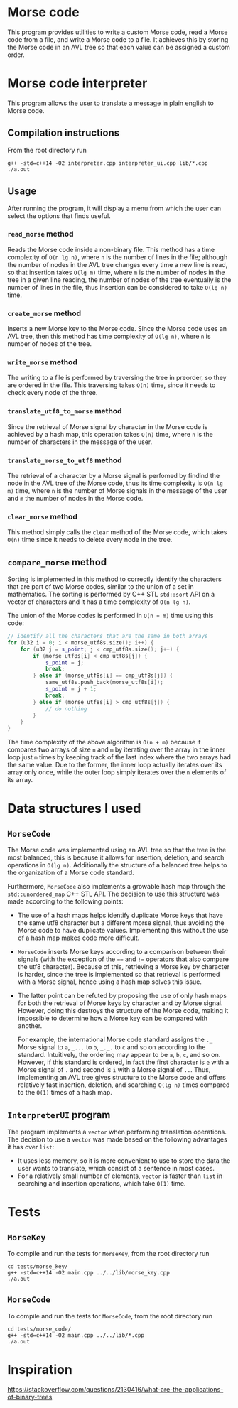 # Morse code
This program provides utilities to write a custom Morse code, read a Morse code from
a file, and write a Morse code to a file. It achieves this by storing the Morse code
in an AVL tree so that each value can be assigned a custom order.

# Morse code interpreter
This program allows the user to translate a message in plain english to Morse code.

## Compilation instructions
From the root directory run
```
g++ -std=c++14 -O2 interpreter.cpp interpreter_ui.cpp lib/*.cpp
./a.out
```

## Usage
After running the program, it will display a menu from which the user can select the
options that finds useful.

### `read_morse` method
Reads the Morse code inside a non-binary file. This method has a time complexity of
`O(n lg n)`, where `n` is the number of lines in the file; although the number of 
nodes in the AVL tree changes every time a new line is read, so that insertion takes
`O(lg m)` time, where `m` is the number of nodes in the tree in a given line reading,
the number of nodes of the tree eventually is the number of lines in the file, thus
insertion can be considered to take `O(lg n)` time.

### `create_morse` method
Inserts a new Morse key to the Morse code. Since the Morse code uses an AVL tree, then
this method has time complexity of `O(lg n)`, where `n` is number of nodes of the tree.

### `write_morse` method
The writing to a file is performed by traversing the tree in preorder, so they are 
ordered in the file. This traversing takes `O(n)` time, since it needs to check every
node of the three.

### `translate_utf8_to_morse` method
Since the retrieval of Morse signal by character in the Morse code is achieved by a
hash map, this operation takes `O(n)` time, where `n` is the number of characters in
the message of the user.

### `translate_morse_to_utf8` method
The retrieval of a character by a Morse signal is perfomed by findind the node in the
AVL tree of the Morse code, thus its time complexity is `O(n lg m)` time, where `n`
is the number of Morse signals in the message of the user and `m` the number of
nodes in the Morse code.

### `clear_morse` method
This method simply calls the `clear` method of the Morse code, which takes `O(n)`
time since it needs to delete every node in the tree.

## `compare_morse` method
Sorting is implemented in this method to correctly identify the characters that 
are part of two Morse codes, similar to the union of a set in mathematics. The 
sorting is performed by C++ STL `std::sort` API on a vector of characters and it has 
a time complexity of `O(n lg n)`.

The union of the Morse codes is performed in `O(n + m)` time using 
this code:
```cpp
// identify all the characters that are the same in both arrays
for (u32 i = 0; i < morse_utf8s.size(); i++) {
    for (u32 j = s_point; j < cmp_utf8s.size(); j++) {
        if (morse_utf8s[i] < cmp_utf8s[j]) {
            s_point = j;
            break;
        } else if (morse_utf8s[i] == cmp_utf8s[j]) {
            same_utf8s.push_back(morse_utf8s[i]);
            s_point = j + 1;
            break;
        } else if (morse_utf8s[i] > cmp_utf8s[j]) {
            // do nothing
        }
    }
}
```

The time complexity of the above algorithm is `O(n + m)` because it compares two
arrays of size `n` and `m` by iterating over the array in the inner loop just `m`
times by keeping track of the last index where the two arrays had the same value.
Due to the former, the inner loop actually iterates over its array only once, while
the outer loop simply iterates over the `n` elements of its array.

# Data structures I used
## `MorseCode`
The Morse code was implemented using an AVL tree so that the tree is the most
balanced, this is because it allows for insertion, deletion, and search operations
in `O(lg n)`. Additionally the structure of a balanced tree helps to the organization
of a Morse code standard.

Furthermore, `MorseCode` also implements a growable hash map through the 
`std::unordered_map` C++ STL API. The decision to use this structure was made according
to the following points:
* The use of a hash maps helps identify duplicate Morse keys that have the same utf8
  character but a different morse signal, thus avoiding the Morse code to have duplicate
  values. Implementing this without the use of a hash map makes code more difficult.
* `MorseCode` inserts Morse keys according to a comparison between their signals
  (with the exception of the `==` and `!=` operators that also compare the utf8 
  character). Because of this, retrieving a Morse key by character is harder, since the
  tree is implemented so that retrieval is performed with a Morse signal, hence using
  a hash map solves this issue.
* The latter point can be refuted by proposing the use of only hash maps for both the
  retrieval of Morse keys by character and by Morse signal. However, doing this 
  destroys the structure of the Morse code, making it impossible to determine how
  a Morse key can be compared with another.

  For example, the international Morse code standard assigns the `._` Morse signal to
  `a`, `_...` to `b`, `_._.` to `c` and so on according to the standard. Intuitively,
  the ordering may appear to be `a`, `b`, `c`, and so on. However, if
  this standard is ordered, in fact the first character is `e` with a Morse signal of
  `.` and second is `i` with a Morse signal of `..`. Thus, implementing an AVL tree
  gives structure to the Morse code and offers relatively fast insertion, deletion, 
  and searching `O(lg n)` times compared to the `O(1)` times of a hash map.

## `InterpreterUI` program
The program implements a `vector` when performing translation operations. The decision
to use a `vector` was made based on the following advantages it has over `list`:
* It uses less memory, so it is more convenient to use to store the data the user
  wants to translate, which consist of a sentence in most cases.
* For a relatively small number of elements, `vector` is faster than `list` in 
  searching and insertion operations, which take `O(1)` time.

# Tests
## `MorseKey`
To compile and run the tests for `MorseKey`, from the root directory run
```
cd tests/morse_key/
g++ -std=c++14 -O2 main.cpp ../../lib/morse_key.cpp
./a.out
```

## `MorseCode`
To compile and run the tests for `MorseCode`, from the root directory run
```
cd tests/morse_code/
g++ -std=c++14 -O2 main.cpp ../../lib/*.cpp
./a.out
```

# Inspiration
https://stackoverflow.com/questions/2130416/what-are-the-applications-of-binary-trees

